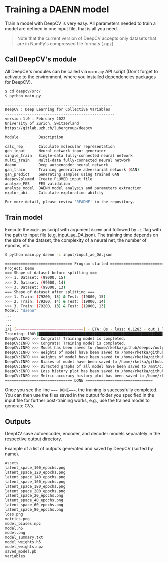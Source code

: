 # Training a DAENN model

Train a model with DeepCV is very easy. All parameters needed to train a model are defined in one input file, that is all you need.

> Note that the current version of DeepCV accepts only datasets that are in NumPy's compressed file formats (.npz).

## Call DeepCV's module

All DeepCV's modules can be called via `main.py` API script (Don't forget to activate to the environment, where you installed dependencies packages for DeepCV).

```sh
$ cd deepcv/src/
$ python main.py

------------------------------------------------
DeepCV : Deep Learning for Collective Variables
-------------------------------------------------
version 1.0 : February 2022
University of Zurich, Switzerland
https://gitlab.uzh.ch/lubergroup/deepcv

Module         Description
-------------  ----------------------------------------------
calc_rep       Calculate molecular representation
gen_input      Neural network input generator
single_train   Single-data fully-connected neural network
multi_train    Multi-data fully-connected neural network
daenn          Deep autoencoder neural network
gan_train      Training generative adversarial network (GAN)
gan_predict    Generating samples using trained GAN
deepcv2plumed  Create PLUMED input file
analyze_FES    FES validation
analyze_model  DAENN model analysis and parameters extraction
explor_abi     Calculate exploration ability

For more detail, please review 'README' in the repository.
```

## Train model

Execute the `main.py` script with argument `daenn` and followed by `-i` flag with the path to input file 
(e.g. [input_ae_DA.json](https://gitlab.uzh.ch/lubergroup/deepcv/-/blob/master/input/input_ae_DA.json)). 
The training time depends on the size of the dataset, the complexity of a neural net, the number of epochs, etc.

```sh
$ python main.py daenn -i input/input_ae_DA.json

============================== Program started ==============================
Project: Demo
=== Shape of dataset before splitting ===
>>> 1. Dataset: (99000, 15)
>>> 2. Dataset: (99000, 14)
>>> 3. Dataset: (99000, 13)
=== Shape of dataset after splitting ===
>>> 1. Train: (79200, 15) & Test: (19800, 15)
>>> 2. Train: (79200, 14) & Test: (19800, 14)
>>> 3. Train: (79200, 13) & Test: (19800, 13)
Model: "daenn"
...
...
...
1/1 [==============================] - ETA: 0s - loss: 0.1283 - out_1_loss: 0.1268 - out_2_loss: 0.0154 - out_1_mse: 4.0202e-04 - out_2_mse: 61/1█ ETA: 00:00s - loss: 0.1283 - out_1_loss: 0.1268 - out_2_loss: 0.0154 - out_1_mse: 0.0004 - out_2_mse: 67.5435 - val_loss: 0.1176 - val_ou1/1 [==============================] - 0s 21ms/step - loss: 0.1283 - out_1_loss: 0.1268 - out_2_loss: 0.0154 - out_1_mse: 4.0202e-04 - out_2_mse: 67.5435 - val_loss: 0.1176 - val_out_1_loss: 0.1160 - val_out_2_loss: 0.0156 - val_out_1_mse: 0.0013 - val_out_2_mse: 66.8437
Training: 100%|█████████████████████████████████████████████████████████████ 1000/1000 ETA: 00:00s,  42.66epochs/s
DeepCV:INFO >>> Congrats! Training model is completed.
DeepCV:INFO >>> Congrats! Training model is completed.
DeepCV:INFO >>> Model has been saved to /home/rketka/github/deepcv/output/model.h5
DeepCV:INFO >>> Weights of model have been saved to /home/rketka/github/deepcv/output/model_weights.h5
DeepCV:INFO >>> Weights of model have been saved to /home/rketka/github/deepcv/output/model_weights.npz
DeepCV:INFO >>> Biases of model have been saved to /home/rketka/github/deepcv/output/model_biases.npz
DeepCV:INFO >>> Directed graphs of all model have been saved to /mnt/c/Users/Nutt/Desktop/daenn-test
DeepCV:INFO >>> Loss history plot has been saved to /home/rketka/github/deepcv/output/loss.png
DeepCV:INFO >>> Metric accuracy history plot has been saved to /home/rketka/github/deepcv/output/metrics.png
============================== DONE ==============================
```

Once you see the line `=== DONE===`, the training is successfully completed.
You can then use the files saved in the output folder you specified in the input file for further post-training works, 
e.g., use the trained model to generate CVs.

## Outputs

DeepCV save autoencoder, encoder, and decoder models separately in the respective output directory.

Example of a list of outputs generated and saved by DeepCV (sorted by name).

```sh
assets
latent_space_100_epochs.png
latent_space_120_epochs.png
latent_space_140_epochs.png
latent_space_160_epochs.png
latent_space_180_epochs.png
latent_space_200_epochs.png
latent_space_20_epochs.png
latent_space_40_epochs.png
latent_space_60_epochs.png
latent_space_80_epochs.png
loss.png
metrics.png
model_biases.npz
model.h5
model.png
model_summary.txt
model_weights.h5
model_weights.npz
saved_model.pb
variables
```

